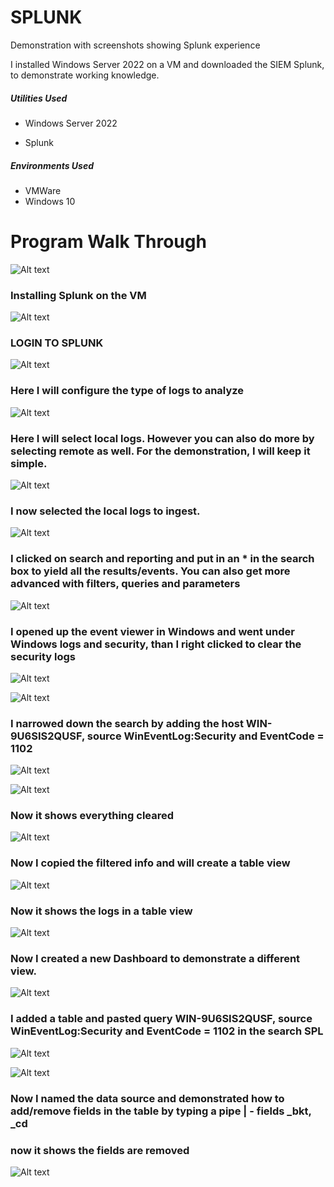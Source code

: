 # SPLUNK
Demonstration with screenshots showing Splunk experience

I installed Windows Server 2022 on a VM and downloaded the SIEM Splunk, to demonstrate working knowledge.

##### Utilities Used
 
 - Windows Server 2022

 - Splunk
 
 ##### Environments Used
 - VMWare
 - Windows 10


# Program Walk Through

 ![Alt text](https://private-user-images.githubusercontent.com/177887327/358888699-1af58d95-58c5-472e-8a3a-307b2020d087.jpg?jwt=eyJhbGciOiJIUzI1NiIsInR5cCI6IkpXVCJ9.eyJpc3MiOiJnaXRodWIuY29tIiwiYXVkIjoicmF3LmdpdGh1YnVzZXJjb250ZW50LmNvbSIsImtleSI6ImtleTUiLCJleHAiOjE3MjM5NjM1NzAsIm5iZiI6MTcyMzk2MzI3MCwicGF0aCI6Ii8xNzc4ODczMjcvMzU4ODg4Njk5LTFhZjU4ZDk1LTU4YzUtNDcyZS04YTNhLTMwN2IyMDIwZDA4Ny5qcGc_WC1BbXotQWxnb3JpdGhtPUFXUzQtSE1BQy1TSEEyNTYmWC1BbXotQ3JlZGVudGlhbD1BS0lBVkNPRFlMU0E1M1BRSzRaQSUyRjIwMjQwODE4JTJGdXMtZWFzdC0xJTJGczMlMkZhd3M0X3JlcXVlc3QmWC1BbXotRGF0ZT0yMDI0MDgxOFQwNjQxMTBaJlgtQW16LUV4cGlyZXM9MzAwJlgtQW16LVNpZ25hdHVyZT02YjA4ZWQyMWIyZjdlZmNlZTI1YzFlZjAyYWI5YWM2MTc4MTA3NTRhMWJmNWU5MGY1ODhjNDQwZWExYjFhYjQ4JlgtQW16LVNpZ25lZEhlYWRlcnM9aG9zdCZhY3Rvcl9pZD0wJmtleV9pZD0wJnJlcG9faWQ9MCJ9.mbEzNsJ9AqmNZsYcPBTBXxMjY5xS5j5Xb_PnAL0v3yA)

 ### Installing Splunk on the VM

  ![Alt text](https://private-user-images.githubusercontent.com/177887327/358888846-5da82620-ed00-49aa-a71e-d33a06172b5f.jpg?jwt=eyJhbGciOiJIUzI1NiIsInR5cCI6IkpXVCJ9.eyJpc3MiOiJnaXRodWIuY29tIiwiYXVkIjoicmF3LmdpdGh1YnVzZXJjb250ZW50LmNvbSIsImtleSI6ImtleTUiLCJleHAiOjE3MjM5NjM4MDksIm5iZiI6MTcyMzk2MzUwOSwicGF0aCI6Ii8xNzc4ODczMjcvMzU4ODg4ODQ2LTVkYTgyNjIwLWVkMDAtNDlhYS1hNzFlLWQzM2EwNjE3MmI1Zi5qcGc_WC1BbXotQWxnb3JpdGhtPUFXUzQtSE1BQy1TSEEyNTYmWC1BbXotQ3JlZGVudGlhbD1BS0lBVkNPRFlMU0E1M1BRSzRaQSUyRjIwMjQwODE4JTJGdXMtZWFzdC0xJTJGczMlMkZhd3M0X3JlcXVlc3QmWC1BbXotRGF0ZT0yMDI0MDgxOFQwNjQ1MDlaJlgtQW16LUV4cGlyZXM9MzAwJlgtQW16LVNpZ25hdHVyZT1kN2E0MDFmZWQ2Y2MwY2E5NjhkNzgwNDUwYjdlNjUwMDVkZGNlNjRmOWZmMzFjZGM2Njk4NjRhNTdiZGY5YTQxJlgtQW16LVNpZ25lZEhlYWRlcnM9aG9zdCZhY3Rvcl9pZD0wJmtleV9pZD0wJnJlcG9faWQ9MCJ9.5VfQjtIuK9NYb6H3qJ2MSBc6ooeQjh7bmiN-ZvsbIsU)



  ### LOGIN TO SPLUNK


  ![Alt text](https://github.com/user-attachments/assets/43dd874a-ffb8-4025-a59c-1912a53d4e2b)


  ### Here I will configure the type of logs to analyze

  ![Alt text](https://github.com/user-attachments/assets/4bd07223-0f6a-4c3c-8808-2458c40219ca)

  ### Here I will select local logs.  However you can also do more by selecting remote as well.  For the demonstration, I will keep it simple.

  ![Alt text](https://github.com/user-attachments/assets/5807c7d6-28dc-435b-ba03-b306f0a1c4d1)

  ### I now selected the local logs to ingest.

  ![Alt text](https://github.com/user-attachments/assets/9cf5d17a-4b54-4ab4-a565-2f85c3a9a746)


  ### I clicked on search and reporting and put in an * in the search box to yield all the results/events. You can also get more advanced with filters, queries and parameters
 


  ![Alt text](https://github.com/user-attachments/assets/647c9697-61b3-4d17-ab40-d57ef5cd5494)

  ### I opened up the event viewer in Windows and went under Windows logs and security, than I right clicked to clear the security logs

  ![Alt text](https://private-user-images.githubusercontent.com/177887327/358889589-46c176f4-c2a3-4ee6-af43-f8642ed71fef.jpg?jwt=eyJhbGciOiJIUzI1NiIsInR5cCI6IkpXVCJ9.eyJpc3MiOiJnaXRodWIuY29tIiwiYXVkIjoicmF3LmdpdGh1YnVzZXJjb250ZW50LmNvbSIsImtleSI6ImtleTUiLCJleHAiOjE3MjM5NjUxNDAsIm5iZiI6MTcyMzk2NDg0MCwicGF0aCI6Ii8xNzc4ODczMjcvMzU4ODg5NTg5LTQ2YzE3NmY0LWMyYTMtNGVlNi1hZjQzLWY4NjQyZWQ3MWZlZi5qcGc_WC1BbXotQWxnb3JpdGhtPUFXUzQtSE1BQy1TSEEyNTYmWC1BbXotQ3JlZGVudGlhbD1BS0lBVkNPRFlMU0E1M1BRSzRaQSUyRjIwMjQwODE4JTJGdXMtZWFzdC0xJTJGczMlMkZhd3M0X3JlcXVlc3QmWC1BbXotRGF0ZT0yMDI0MDgxOFQwNzA3MjBaJlgtQW16LUV4cGlyZXM9MzAwJlgtQW16LVNpZ25hdHVyZT0xMGM4ZDM5OTg3ODE4NWNjOWZhYjkzYWNkMjg0NWRjOGQwNzUzMGNhZDk1NzU3MWMzZTkwYzkzYjA5MjJkZWMxJlgtQW16LVNpZ25lZEhlYWRlcnM9aG9zdCZhY3Rvcl9pZD0wJmtleV9pZD0wJnJlcG9faWQ9MCJ9.KewJBXT_lyRdC6jm3KoxNJ0n3lx-keqg3VbiKu3JWO8)

  ![Alt text](https://github.com/user-attachments/assets/dbf040ea-9ec1-49e7-a910-8c7b32375c8f)

  ### I narrowed down the search by adding the host WIN-9U6SIS2QUSF, source WinEventLog:Security and EventCode = 1102
  
  ![Alt text](https://github.com/user-attachments/assets/eb30080f-31dc-4314-8802-45df249701fb)

  ![Alt text](https://github.com/user-attachments/assets/eb7c8cce-0e54-4137-babc-85fb2a8b54ba)

  ### Now it shows everything cleared

  ![Alt text](https://github.com/user-attachments/assets/133536b7-6656-4f46-8fee-b67674663594)

  ### Now I copied the filtered info and will create a table view

  ![Alt text](https://github.com/user-attachments/assets/2bc758af-7c37-4ef8-bb82-129b9aab72d6)

  ### Now it shows the logs in a table view

  ![Alt text](https://github.com/user-attachments/assets/44a3eae8-aa1c-41cd-9c55-b7e7fb37fd46)

  ### Now I created a new Dashboard to demonstrate a different view.

  ![Alt text](https://github.com/user-attachments/assets/e9a66b98-693a-4596-9be4-43153eb3d585)

  ###  I added a table and pasted query WIN-9U6SIS2QUSF, source WinEventLog:Security and EventCode = 1102 in the search SPL

  ![Alt text](https://github.com/user-attachments/assets/048413c5-e5d5-40fb-81e7-a169a6becf07)
  
  ![Alt text](https://github.com/user-attachments/assets/670dbf6e-6ae2-4072-8ed7-d037681b8ee8)

  ### Now I named the data source and demonstrated how to add/remove fields in the table by typing a pipe | - fields _bkt, _cd

  ### now it shows the fields are removed

  ![Alt text](https://github.com/user-attachments/assets/b16310f1-5dff-45ad-8c17-70308c21a49e)

  




  


